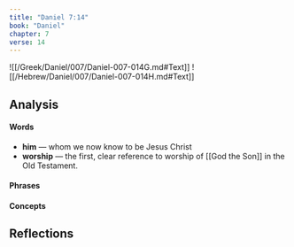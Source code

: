 ```yaml
---
title: "Daniel 7:14"
book: "Daniel"
chapter: 7
verse: 14
---
```

![[/Greek/Daniel/007/Daniel-007-014G.md#Text]]
![[/Hebrew/Daniel/007/Daniel-007-014H.md#Text]]

## Analysis

#### Words
- **him** — whom we now know to be Jesus Christ
- **worship** — the first, clear reference to worship of [[God the Son]] in the Old Testament.

#### Phrases

#### Concepts

## Reflections

